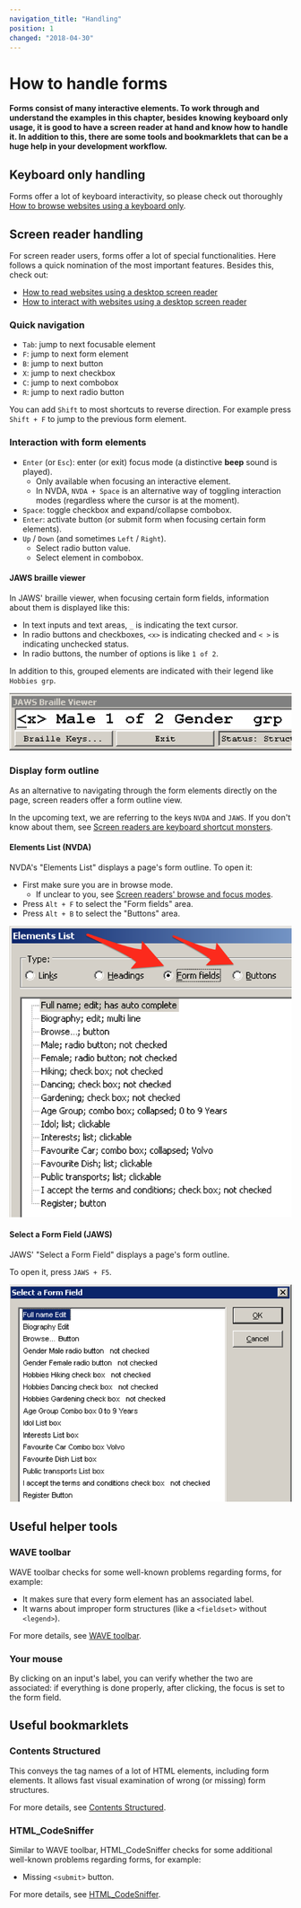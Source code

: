 ```yaml
---
navigation_title: "Handling"
position: 1
changed: "2018-04-30"
---
```


# How to handle forms

**Forms consist of many interactive elements. To work through and understand the examples in this chapter, besides knowing keyboard only usage, it is good to have a screen reader at hand and know how to handle it. In addition to this, there are some tools and bookmarklets that can be a huge help in your development workflow.**

## Keyboard only handling

Forms offer a lot of keyboard interactivity, so please check out thoroughly [How to browse websites using a keyboard only](/pages/knowledge/keyboard-only/browsing-websites).

## Screen reader handling

For screen reader users, forms offer a lot of special functionalities. Here follows a quick nomination of the most important features. Besides this, check out:

- [How to read websites using a desktop screen reader](/pages/knowledge/desktop-screen-readers/reading-websites)
- [How to interact with websites using a desktop screen reader](/pages/knowledge/desktop-screen-readers/interacting-with-websites)

### Quick navigation

- `Tab`: jump to next focusable element
- `F`: jump to next form element
- `B`: jump to next button
- `X`: jump to next checkbox
- `C`: jump to next combobox
- `R`: jump to next radio button

You can add `Shift` to most shortcuts to reverse direction. For example press `Shift + F` to jump to the previous form element.

### Interaction with form elements

- `Enter` (or `Esc`): enter (or exit) focus mode (a distinctive **beep** sound is played).
    - Only available when focusing an interactive element.
    - In NVDA, `NVDA + Space` is an alternative way of toggling interaction modes (regardless where the cursor is at the moment).
- `Space`: toggle checkbox and expand/collapse combobox.
- `Enter`: activate button (or submit form when focusing certain form elements).
- `Up` / `Down` (and sometimes `Left` / `Right`).
    - Select radio button value.
    - Select element in combobox.

#### JAWS braille viewer

In JAWS' braille viewer, when focusing certain form fields, information about them is displayed like this:

- In text inputs and text areas, `_` is indicating the text cursor.
- In radio buttons and checkboxes, `<x>` is indicating checked and `< >` is indicating unchecked status.
- In radio buttons, the number of options is like `1 of 2`.

In addition to this, grouped elements are indicated with their legend like `Hobbies grp`.

![JAWS braille viewer with radio button and grouping info](_media/jaws-braille-viewer-with-radio-button-and-grouping-info.png)

### Display form outline

As an alternative to navigating through the form elements directly on the page, screen readers offer a form outline view.

In the upcoming text, we are referring to the keys `NVDA` and `JAWS`. If you don't know about them, see [Screen readers are keyboard shortcut monsters](/pages/knowledge/desktop-screen-readers/shortcut-monsters).

#### Elements List (NVDA)

NVDA's "Elements List" displays a page's form outline. To open it:

- First make sure you are in browse mode.
    - If unclear to you, see [Screen readers' browse and focus modes](/pages/knowledge/desktop-screen-readers/browse-focus-modes).
- Press `Alt + F` to select the "Form fields" area.
- Press `Alt + B` to select the "Buttons" area.

![NVDA's "Elements List" dialog](_media/nvdas-elements-list-dialog.png)

#### Select a Form Field (JAWS)

JAWS' "Select a Form Field" displays a page's form outline.

To open it, press `JAWS + F5`.

![JAWS' "Select a Form Field" dialog](_media/jaws-select-a-form-field-dialog.png)

## Useful helper tools

### WAVE toolbar

WAVE toolbar checks for some well-known problems regarding forms, for example:

- It makes sure that every form element has an associated label.
- It warns about improper form structures (like a `<fieldset>` without `<legend>`).

For more details, see [WAVE toolbar](/pages/setup/browsers/chrome/wave-toolbar).

### Your mouse

By clicking on an input's label, you can verify whether the two are associated: if everything is done properly, after clicking, the focus is set to the form field.

## Useful bookmarklets

### Contents Structured

This conveys the tag names of a lot of HTML elements, including form elements. It allows fast visual examination of wrong (or missing) form structures.

For more details, see [Contents Structured](/pages/setup/browsers/bookmarklets/contents-structured).

### HTML_CodeSniffer

Similar to WAVE toolbar, HTML_CodeSniffer checks for some additional well-known problems regarding forms, for example:

- Missing `<submit>` button.

For more details, see [HTML_CodeSniffer](/pages/setup/browsers/bookmarklets/html-codesniffer).